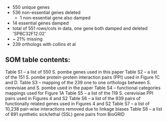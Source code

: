 - 550 unique genes
- 536 non-essential genes deleted
    - 1 non-essential gene also damped
- 14 essential genes damped
- total of 551 rows/cols in data, one gene both damped and deleted 'SPBC32F12.02'
- ~ 21% missing
- 239 orthologs with collins et al


## SOM table contents:
Table S1 – a list of 550 S. pombe genes used in this paper
Table S2 – a list of the 151 S. pombe protein-protein interaction pairs (PPI) used in Figure 1C and D.
Table S3 – mapping of the 239 one to one orthologs between S. cerevisiae and S. pombe used in the paper
Table S4 – functional categories mappings used for Figure 1A
Table S5 – a list of the 119 S. cerevisiae PPI pairs used in Figures 4 and S2
Table S6 – a list of the 939 pairs of functionally related genes used in Figures 4 and S2
Table S7 – a list of 10,238 pair-wise interactions removed due to linkage biases
Table S8 – a list of 891 synthetic sick/lethal (SSL) gene pairs from BioGRID    
 
